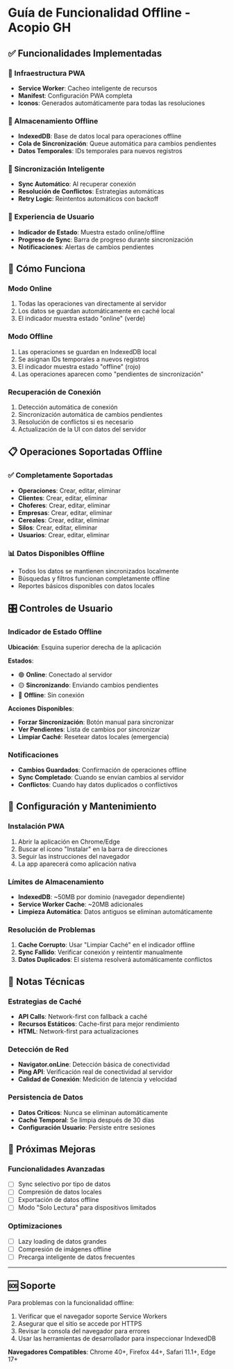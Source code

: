 # Guía de Funcionalidad Offline - Acopio GH

## ✅ Funcionalidades Implementadas

### 🔧 Infraestructura PWA
- **Service Worker**: Cacheo inteligente de recursos
- **Manifest**: Configuración PWA completa
- **Iconos**: Generados automáticamente para todas las resoluciones

### 💾 Almacenamiento Offline
- **IndexedDB**: Base de datos local para operaciones offline
- **Cola de Sincronización**: Queue automática para cambios pendientes
- **Datos Temporales**: IDs temporales para nuevos registros

### 🔄 Sincronización Inteligente
- **Sync Automático**: Al recuperar conexión
- **Resolución de Conflictos**: Estrategias automáticas
- **Retry Logic**: Reintentos automáticos con backoff

### 📱 Experiencia de Usuario
- **Indicador de Estado**: Muestra estado online/offline
- **Progreso de Sync**: Barra de progreso durante sincronización
- **Notificaciones**: Alertas de cambios pendientes

## 🚀 Cómo Funciona

### Modo Online
1. Todas las operaciones van directamente al servidor
2. Los datos se guardan automáticamente en caché local
3. El indicador muestra estado "online" (verde)

### Modo Offline
1. Las operaciones se guardan en IndexedDB local
2. Se asignan IDs temporales a nuevos registros
3. El indicador muestra estado "offline" (rojo)
4. Las operaciones aparecen como "pendientes de sincronización"

### Recuperación de Conexión
1. Detección automática de conexión
2. Sincronización automática de cambios pendientes
3. Resolución de conflictos si es necesario
4. Actualización de la UI con datos del servidor

## 📋 Operaciones Soportadas Offline

### ✅ Completamente Soportadas
- **Operaciones**: Crear, editar, eliminar
- **Clientes**: Crear, editar, eliminar
- **Choferes**: Crear, editar, eliminar
- **Empresas**: Crear, editar, eliminar
- **Cereales**: Crear, editar, eliminar
- **Silos**: Crear, editar, eliminar
- **Usuarios**: Crear, editar, eliminar

### 📊 Datos Disponibles Offline
- Todos los datos se mantienen sincronizados localmente
- Búsquedas y filtros funcionan completamente offline
- Reportes básicos disponibles con datos locales

## 🎛️ Controles de Usuario

### Indicador de Estado Offline
**Ubicación**: Esquina superior derecha de la aplicación

**Estados**:
- 🟢 **Online**: Conectado al servidor
- 🟡 **Sincronizando**: Enviando cambios pendientes
- 🔴 **Offline**: Sin conexión

**Acciones Disponibles**:
- **Forzar Sincronización**: Botón manual para sincronizar
- **Ver Pendientes**: Lista de cambios por sincronizar
- **Limpiar Caché**: Resetear datos locales (emergencia)

### Notificaciones
- **Cambios Guardados**: Confirmación de operaciones offline
- **Sync Completado**: Cuando se envían cambios al servidor
- **Conflictos**: Cuando hay datos duplicados o conflictivos

## 🔧 Configuración y Mantenimiento

### Instalación PWA
1. Abrir la aplicación en Chrome/Edge
2. Buscar el ícono "Instalar" en la barra de direcciones
3. Seguir las instrucciones del navegador
4. La app aparecerá como aplicación nativa

### Límites de Almacenamiento
- **IndexedDB**: ~50MB por dominio (navegador dependiente)
- **Service Worker Cache**: ~20MB adicionales
- **Limpieza Automática**: Datos antiguos se eliminan automáticamente

### Resolución de Problemas
1. **Cache Corrupto**: Usar "Limpiar Caché" en el indicador offline
2. **Sync Fallido**: Verificar conexión y reintentir manualmente
3. **Datos Duplicados**: El sistema resolverá automáticamente conflictos

## 📝 Notas Técnicas

### Estrategias de Caché
- **API Calls**: Network-first con fallback a caché
- **Recursos Estáticos**: Cache-first para mejor rendimiento
- **HTML**: Network-first para actualizaciones

### Detección de Red
- **Navigator.onLine**: Detección básica de conectividad
- **Ping API**: Verificación real de conectividad al servidor
- **Calidad de Conexión**: Medición de latencia y velocidad

### Persistencia de Datos
- **Datos Críticos**: Nunca se eliminan automáticamente
- **Caché Temporal**: Se limpia después de 30 días
- **Configuración Usuario**: Persiste entre sesiones

## 🎯 Próximas Mejoras

### Funcionalidades Avanzadas
- [ ] Sync selectivo por tipo de datos
- [ ] Compresión de datos locales
- [ ] Exportación de datos offline
- [ ] Modo "Solo Lectura" para dispositivos limitados

### Optimizaciones
- [ ] Lazy loading de datos grandes
- [ ] Compresión de imágenes offline
- [ ] Precarga inteligente de datos frecuentes

---

## 🆘 Soporte

Para problemas con la funcionalidad offline:
1. Verificar que el navegador soporte Service Workers
2. Asegurar que el sitio se accede por HTTPS
3. Revisar la consola del navegador para errores
4. Usar las herramientas de desarrollador para inspeccionar IndexedDB

**Navegadores Compatibles**: Chrome 40+, Firefox 44+, Safari 11.1+, Edge 17+
